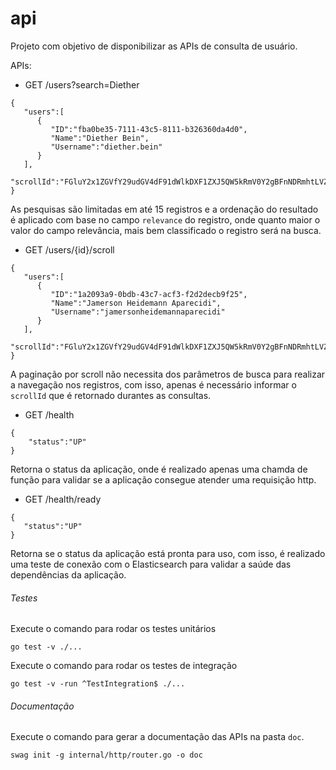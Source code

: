 # api

Projeto com objetivo de disponibilizar as APIs de consulta de usuário.


APIs:
- GET /users?search=Diether
```
{
   "users":[
      {
         "ID":"fba0be35-7111-43c5-8111-b326360da4d0",
         "Name":"Diether Bein",
         "Username":"diether.bein"
      }
   ],
   "scrollId":"FGluY2x1ZGVfY29udGV4dF91dWlkDXF1ZXJ5QW5kRmV0Y2gBFnNDRmhtLVZ1U0N5U1ZPZm9mRXVicFEAAAAAAAACHxZ4UHlTamNkUVJzQ1hITkVfZjlzei1R"
}
```
As pesquisas são limitadas em até 15 registros e a ordenação do resultado é aplicado com base no campo `relevance` do registro, onde quanto maior o valor do campo relevância, mais bem classificado o registro será na busca. 

- GET /users/{id}/scroll
```
{
   "users":[
      {
         "ID":"1a2093a9-0bdb-43c7-acf3-f2d2decb9f25",
         "Name":"Jamerson Heidemann Aparecidi",
         "Username":"jamersonheidemannaparecidi"
      }
   ],
   "scrollId":"FGluY2x1ZGVfY29udGV4dF91dWlkDXF1ZXJ5QW5kRmV0Y2gBFnNDRmhtLVZ1U0N5U1ZPZm9mRXVicFEAAAAAAAACHhZ4UHlTamNkUVJzQ1hITkVfZjlzei1R"
}
```
A paginação por scroll não necessita dos parâmetros de busca para realizar a navegação nos registros, com isso, apenas é necessário informar o `scrollId` que é retornado durantes as consultas. 

- GET /health
```
{
    "status":"UP"
}
```
Retorna o status da aplicação, onde é realizado apenas uma chamda de função para validar se a aplicação consegue atender uma requisição http.

- GET /health/ready
```
{
   "status":"UP"
}
```
Retorna se o status da aplicação está pronta para uso, com isso, é realizado uma teste de conexão com o Elasticsearch para validar a saúde das dependências da aplicação.


###### Testes

Execute o comando para rodar os testes unitários
```
go test -v ./...
```

Execute o comando para rodar os testes de integração
```
go test -v -run ^TestIntegration$ ./...
```

###### Documentação
Execute o comando para gerar a documentação das APIs na pasta `doc`.
```
swag init -g internal/http/router.go -o doc
```

